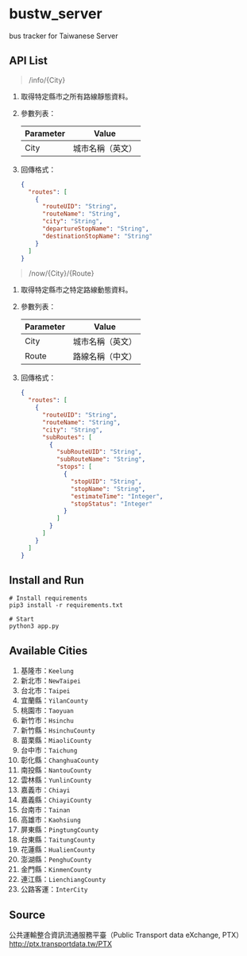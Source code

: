 # bustw_server

bus tracker for Taiwanese Server

## API List

> /info/{City}

1. 取得特定縣市之所有路線靜態資料。
2. 參數列表：

    | Parameter | Value            |
    | --------- | ---------------- |
    | City      | 城市名稱（英文） |
3. 回傳格式：
    ```json
    {
      "routes": [
        {
          "routeUID": "String",
          "routeName": "String",
          "city": "String",
          "departureStopName": "String",
          "destinationStopName": "String"
        }
      ]
    }
    ```

> /now/{City}/{Route}

1. 取得特定縣市之特定路線動態資料。
2. 參數列表：

    | Parameter | Value            |
    | --------- | ---------------- |
    | City      | 城市名稱（英文） |
    | Route     | 路線名稱（中文） |
3. 回傳格式：
    ```json
    {
      "routes": [
        {
          "routeUID": "String",
          "routeName": "String",
          "city": "String",
          "subRoutes": [
            {
              "subRouteUID": "String",
              "subRouteName": "String",
              "stops": [
                {
                  "stopUID": "String",
                  "stopName": "String",
                  "estimateTime": "Integer",
                  "stopStatus": "Integer"
                }
              ]
            }
          ]
        }
      ]
    }
    ```

## Install and Run

```shell
# Install requirements
pip3 install -r requirements.txt

# Start
python3 app.py
```

## Available Cities

1. 基隆市：`Keelung`
2. 新北市：`NewTaipei`
3. 台北市：`Taipei`
4. 宜蘭縣：`YilanCounty`
5. 桃園市：`Taoyuan`
6. 新竹市：`Hsinchu`
7. 新竹縣：`HsinchuCounty`
8. 苗栗縣：`MiaoliCounty`
9. 台中市：`Taichung`
10. 彰化縣：`ChanghuaCounty`
11. 南投縣：`NantouCounty`
12. 雲林縣：`YunlinCounty`
13. 嘉義市：`Chiayi`
14. 嘉義縣：`ChiayiCounty`
15. 台南市：`Tainan`
16. 高雄市：`Kaohsiung`
17. 屏東縣：`PingtungCounty`
18. 台東縣：`TaitungCounty`
19. 花蓮縣：`HualienCounty`
20. 澎湖縣：`PenghuCounty`
21. 金門縣：`KinmenCounty`
22. 連江縣：`LienchiangCounty`
23. 公路客運：`InterCity`

## Source

公共運輸整合資訊流通服務平臺（Public Transport data eXchange, PTX）
http://ptx.transportdata.tw/PTX